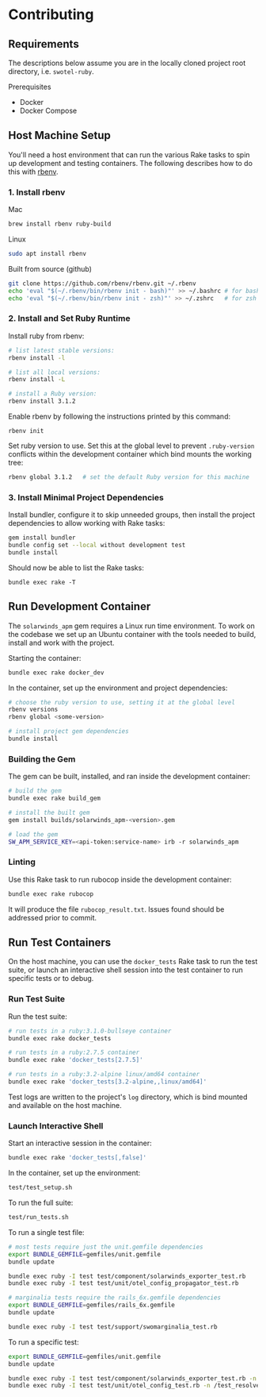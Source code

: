 # Contributing

## Requirements

The descriptions below assume you are in the locally cloned project root directory, i.e. `swotel-ruby`.

Prerequisites
* Docker
* Docker Compose

## Host Machine Setup

You'll need a host environment that can run the various Rake tasks to spin up development and testing containers. The following describes how to do this with [rbenv](https://github.com/rbenv/rbenv).

### 1. Install rbenv

Mac
```bash
brew install rbenv ruby-build
```

Linux
```bash
sudo apt install rbenv
```

Built from source (github)
```bash
git clone https://github.com/rbenv/rbenv.git ~/.rbenv
echo 'eval "$(~/.rbenv/bin/rbenv init - bash)"' >> ~/.bashrc # for bash
echo 'eval "$(~/.rbenv/bin/rbenv init - zsh)"' >> ~/.zshrc   # for zsh
```

### 2. Install and Set Ruby Runtime

Install ruby from rbenv:
```bash
# list latest stable versions:
rbenv install -l

# list all local versions:
rbenv install -L

# install a Ruby version:
rbenv install 3.1.2
```

Enable rbenv by following the instructions printed by this command:
```
rbenv init
```

Set ruby version to use.  Set this at the global level to prevent `.ruby-version` conflicts within the development container which bind mounts the working tree:
```bash
rbenv global 3.1.2   # set the default Ruby version for this machine
```

### 3. Install Minimal Project Dependencies

Install bundler, configure it to skip unneeded groups, then install the project dependencies to allow working with Rake tasks:
```bash
gem install bundler
bundle config set --local without development test
bundle install
```

Should now be able to list the Rake tasks:
```
bundle exec rake -T
```

## Run Development Container

The `solarwinds_apm` gem requires a Linux run time environment. To work on the codebase we set up an Ubuntu container with the tools needed to build, install and work with the project.

Starting the container:
```bash
bundle exec rake docker_dev
```

In the container, set up the environment and project dependencies:
```bash
# choose the ruby version to use, setting it at the global level
rbenv versions
rbenv global <some-version>

# install project gem dependencies
bundle install
```

### Building the Gem

The gem can be built, installed, and ran inside the development container:
```bash
# build the gem
bundle exec rake build_gem

# install the built gem
gem install builds/solarwinds_apm-<version>.gem

# load the gem
SW_APM_SERVICE_KEY=<api-token:service-name> irb -r solarwinds_apm
```

### Linting

Use this Rake task to run rubocop inside the development container:
```bash
bundle exec rake rubocop
```

It will produce the file `rubocop_result.txt`.  Issues found should be addressed prior to commit.

## Run Test Containers

On the host machine, you can use the `docker_tests` Rake task to run the test suite, or launch an interactive shell session into the test container to run specific tests or to debug.

### Run Test Suite
Run the test suite:
```bash
# run tests in a ruby:3.1.0-bullseye container
bundle exec rake docker_tests

# run tests in a ruby:2.7.5 container
bundle exec rake 'docker_tests[2.7.5]'

# run tests in a ruby:3.2-alpine linux/amd64 container
bundle exec rake 'docker_tests[3.2-alpine,,linux/amd64]'
```

Test logs are written to the project's `log` directory, which is bind mounted and available on the host machine.

### Launch Interactive Shell

Start an interactive session in the container:
```bash
bundle exec rake 'docker_tests[,false]'
```

In the container, set up the environment:
```bash
test/test_setup.sh
```

To run the full suite:
```bash
test/run_tests.sh
```

To run a single test file:
```bash
# most tests require just the unit.gemfile dependencies
export BUNDLE_GEMFILE=gemfiles/unit.gemfile
bundle update

bundle exec ruby -I test test/component/solarwinds_exporter_test.rb
bundle exec ruby -I test test/unit/otel_config_propagator_test.rb

# marginalia tests require the rails_6x.gemfile dependencies
export BUNDLE_GEMFILE=gemfiles/rails_6x.gemfile
bundle update

bundle exec ruby -I test test/support/swomarginalia_test.rb
```

To run a specific test:
```bash
export BUNDLE_GEMFILE=gemfiles/unit.gemfile
bundle update

bundle exec ruby -I test test/component/solarwinds_exporter_test.rb -n /test_build_meta_data/
bundle exec ruby -I test test/unit/otel_config_test.rb -n /test_resolve_propagators_with_defaults/
```
